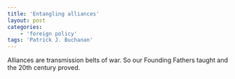 ```yaml
---
title: 'Entangling alliances'
layout: post
categories:
    - 'foreign policy'
tags: 'Patrick J. Buchanan'
---
```


Alliances are transmission belts of war. So our Founding Fathers taught and the 20th century proved.